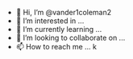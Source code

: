 - 👋 Hi, I’m @vander1coleman2
- 👀 I’m interested in ...
- 🌱 I’m currently learning ...
- 💞️ I’m looking to collaborate on ...
- 📫 How to reach me ...
k
<!---vzxc
vander1coleman2/vander1coleman2 is a ✨ special ✨ repository because its `README.md` (this file) appears on your GitHub profile.
You can click thhk.e Preview link to take a look at your changes.
--->
